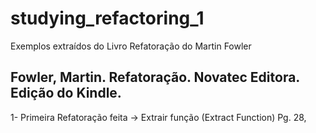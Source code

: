 # studying_refactoring_1
Exemplos extraídos do Livro Refatoração do Martin Fowler
## Fowler, Martin. Refatoração. Novatec Editora. Edição do Kindle.

1- Primeira Refatoração feita -> Extrair função (Extract Function) Pg. 28,